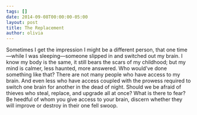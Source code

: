 ```yaml
---
tags: []
date: 2014-09-08T00:00:00-05:00
layout: post
title: The Replacement
author: olivia
---
```


Sometimes I get the impression I might be a different person, that one time—while I was sleeping—someone slipped in and switched out my brain. I know my body is the same, it still bears the scars of my childhood; but my mind is calmer, less haunted, more answered. Who would’ve done something like that? There are not many people who have access to my brain. And even less who have access coupled with the prowess required to switch one brain for another in the dead of night. Should we be afraid of thieves who steal, replace, and upgrade all at once? What is there to fear? Be heedful of whom you give access to your brain, discern whether they will improve or destroy in their one fell swoop.
